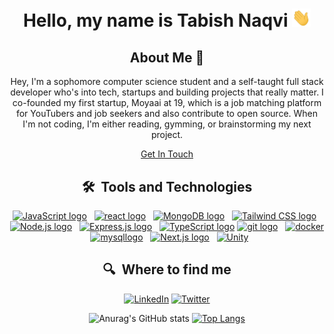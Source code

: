 <div align="center">
<h1> Hello, my name is Tabish Naqvi <img src="https://github.com/ABSphreak/ABSphreak/blob/master/gifs/Hi.gif" width="30"></h1>
  
## About Me 🚀
Hey, I'm a sophomore computer science student and a self-taught full stack developer who's into tech, startups and building projects that really matter. I co-founded my first startup, Moyaai at 19, which is a job matching platform for YouTubers and job seekers and also contribute to open source. When I'm not coding, I'm either reading, gymming, or brainstorming my next project.

<a href="mailto:tabish.naqvi2003@gmail.com">Get In Touch</a>
## 🛠  Tools and Technologies

<a name="learning-now"></a>

[<img src="https://img.shields.io/badge/JavaScript-282C34?logo=javascript&logoColor=F7DF1E" alt="JavaScript logo" title="JavaScript" height="25" />][tech_tools_anchor]
&nbsp;
[<img src="https://img.shields.io/badge/React-282C34?logo=react&logoColor=cyan" alt="react logo" title="react" height="25" />][learning_next_anchor]
&nbsp;
[<img src="https://img.shields.io/badge/MongoDB-282C34?logo=mongodb&logoColor=47A248" alt="MongoDB logo" title="MongoDB" height="25" />][learning_next_anchor]
&nbsp;
[<img src="https://img.shields.io/badge/Tailwind%20CSS-282C34?logo=tailwind-css&logoColor=38B2AC" alt="Tailwind CSS logo" title="Tailwind CSS" height="25" />][learning_next_anchor]
&nbsp;
[<img src="https://img.shields.io/badge/Node.js-282C34?logo=node.js&logoColor=339933" alt="Node.js logo" title="Node.js" height="25" />][learning_next_anchor]
&nbsp;
[<img src="https://img.shields.io/badge/Express-282C34?logo=express&logoColor=FFFFFF" alt="Express.js logo" title="Express.js" height="25" />][learning_next_anchor]
&nbsp;
[<img src="https://img.shields.io/badge/TypeScript-282C34?logo=typescript&logoColor=3178C6" alt="TypeScript logo" title="TypeScript" height="25" />][tech_tools_anchor]
[<img src="https://img.shields.io/badge/git-282C34?logo=git&logoColor=F05032" alt="git logo" title="git" height="25" />][tech_tools_anchor]
&nbsp;
[<img src="https://img.shields.io/badge/docker-282C34?logo=docker&logoColor=blue" alt="docker" title="docker" height="25" />][learning_now_anchor]
&nbsp;
[<img src="https://img.shields.io/badge/MySQL-282C34?logo=mysql" alt="mysqllogo" title="MySQL" height="25" />][learning_now_anchor]
&nbsp;
[<img src="https://img.shields.io/badge/Next.js-282C34?logo=next.js&logoColor=FFFFFF" alt="Next.js logo" title="Next.js" height="25" />][learning_next_anchor]
&nbsp;
[<img src="https://img.shields.io/badge/Unity-282C34?logo=unity" alt="Unity" title="Unity" height="25" />][tech_tools_anchor]


[tech_tools_anchor]: #bonjour--
[learning_now_anchor]: #learning-now
[learning_next_anchor]: #learning-next
## 🔍  Where to find me

<a href = "https://www.linkedin.com/in/tabish-naqvi-a4a723103/">![LinkedIn](https://img.shields.io/badge/linkedin-%230077B5.svg?style=for-the-badge&logo=linkedin&logoColor=white)</a>    <a href = "https://twitter.com/gunhawke23">![Twitter](https://img.shields.io/badge/Twitter-%231DA1F2.svg?style=for-the-badge&logo=Twitter&logoColor=white)</a>


![Anurag's GitHub stats](https://github-readme-stats.vercel.app/api?username=tabishnaqvi1311&theme=calm\&rank_icon=github)
[![Top Langs](https://github-readme-stats.vercel.app/api/top-langs/?username=tabishnaqvi1311&layout=donut)](https://github.com/anuraghazra/github-readme-stats)
</div>
